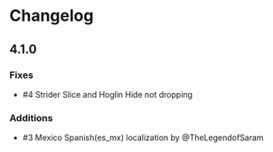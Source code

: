 # Changelog

## 4.1.0

### Fixes
- #4 Strider Slice and Hoglin Hide not dropping

### Additions
- #3 Mexico Spanish(es_mx) localization by @TheLegendofSaram
